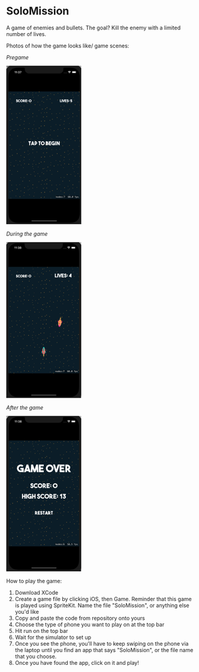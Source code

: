 # SoloMission
A game of enemies and bullets. The goal? Kill the enemy with a limited number of lives. 

Photos of how the game looks like/ game scenes: 

_Pregame_

<img src="images/pregame.png" width = "200">

_During the game_

<img src="images/in-game.png" width = "200">

_After the game_

<img src="images/game-over.png" width = "200">

How to play the game: 
1) Download XCode
2) Create a game file by clicking iOS, then Game. Reminder that this game is played using SpriteKit. Name the file "SoloMission", or anything else you'd like
3) Copy and paste the code from repository onto yours
4) Choose the type of phone you want to play on at the top bar
5) Hit run on the top bar
6) Wait for the simulator to set up
7) Once you see the phone, you'll have to keep swiping on the phone via the laptop until you find an app that says "SoloMission", or the file name that you choose. 
8) Once you have found the app, click on it and play!
